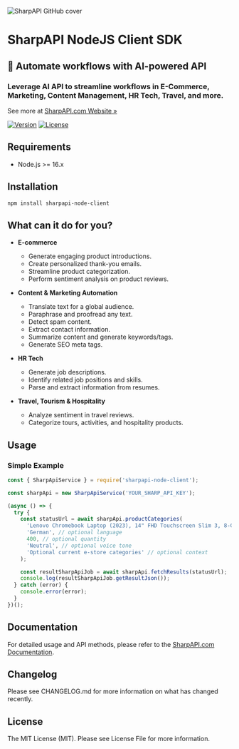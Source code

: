 
![SharpAPI GitHub cover](https://sharpapi.com/sharpapi-github-php-bg.jpg "SharpAPI Laravel Client")

# SharpAPI NodeJS Client SDK

## 🚀 Automate workflows with AI-powered API

### Leverage AI API to streamline workflows in E-Commerce, Marketing, Content Management, HR Tech, Travel, and more.

See more at [SharpAPI.com Website &raquo;](https://sharpapi.com/)


[![Version](https://img.shields.io/npm/v/sharpapi-node-client.svg)](https://www.npmjs.com/package/sharpapi-node-client)
[![License](https://img.shields.io/npm/l/sharpapi-node-client.svg)](https://github.com/yourusername/sharpapi-node-client/blob/main/LICENSE.md)

## Requirements

- Node.js >= 16.x

## Installation

```bash
npm install sharpapi-node-client
```

## What can it do for you?

- **E-commerce**
  - Generate engaging product introductions.
  - Create personalized thank-you emails.
  - Streamline product categorization.
  - Perform sentiment analysis on product reviews.

- **Content & Marketing Automation**
  - Translate text for a global audience.
  - Paraphrase and proofread any text.
  - Detect spam content.
  - Extract contact information.
  - Summarize content and generate keywords/tags.
  - Generate SEO meta tags.

- **HR Tech**
  - Generate job descriptions.
  - Identify related job positions and skills.
  - Parse and extract information from resumes.

- **Travel, Tourism & Hospitality**
  - Analyze sentiment in travel reviews.
  - Categorize tours, activities, and hospitality products.

## Usage

### Simple Example

```javascript
const { SharpApiService } = require('sharpapi-node-client');

const sharpApi = new SharpApiService('YOUR_SHARP_API_KEY');

(async () => {
  try {
    const statusUrl = await sharpApi.productCategories(
      'Lenovo Chromebook Laptop (2023), 14" FHD Touchscreen Slim 3, 8-Core MediaTek Kompanio 520 CPU, 4GB RAM, 128GB Storage',
      'German', // optional language
      400, // optional quantity
      'Neutral', // optional voice tone
      'Optional current e-store categories' // optional context
    );

    const resultSharpApiJob = await sharpApi.fetchResults(statusUrl);
    console.log(resultSharpApiJob.getResultJson());
  } catch (error) {
    console.error(error);
  }
})();
```

## Documentation
For detailed usage and API methods, please refer to the [SharpAPI.com Documentation](https://sharpapi.com/documentation).

## Changelog
Please see CHANGELOG.md for more information on what has changed recently.

## License

The MIT License (MIT). Please see License File for more information.





